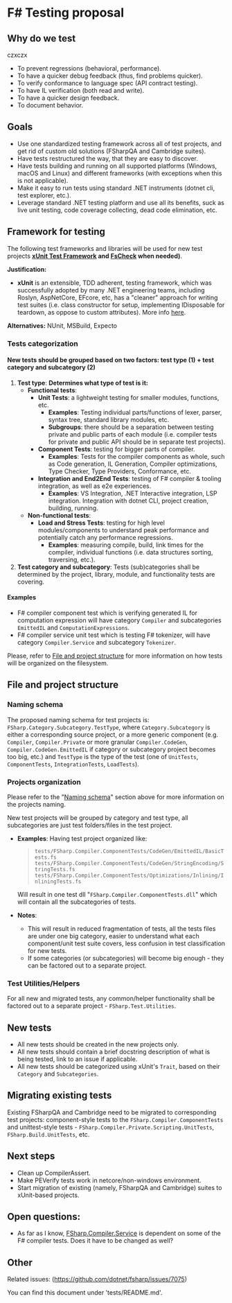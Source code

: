 # F# Testing proposal

## Why do we test
czxczx
* To prevent regressions (behavioral, performance).
* To have a quicker debug feedback (thus, find problems quicker).
* To verify conformance to language spec (API contract testing).
* To have IL verification (both read and write).
* To have a quicker design feedback.
* To document behavior.

## Goals

* Use one standardized testing framework across all of test projects, and get rid of custom old solutions (FSharpQA and Cambridge suites).
* Have tests restructured the way, that they are easy to discover.
* Have tests building and running on all supported platforms (Windows, macOS and Linux) and different frameworks (with exceptions when this is not applicable).
* Make it easy to run tests using standard .NET instruments (dotnet cli, test explorer, etc.).
* Leverage standard .NET testing platform and use all its benefits, suck as live unit testing, code coverage collecting, dead code elimination, etc.

## Framework for testing

The following test frameworks and libraries will be used for new test projects **[xUnit Test Framework](https://xunit.net/) and [FsCheck](https://github.com/fscheck/FsCheck) when needed)**.

**Justification:**

* **xUnit** is an extensible, TDD adherent, testing framework, which was successfully adopted by many .NET engineering teams, including Roslyn, AspNetCore, EFcore, etc, has a "cleaner" approach for writing test suites (i.e. class constructor for setup, implementing IDisposable for teardown, as oppose to custom attributes). More info [here](https://xunit.net/docs/comparisons).

**Alternatives:** NUnit, MSBuild, Expecto

### Tests categorization

#### New tests should be grouped based on two factors: test type (1) + test category and subcategory (2)

1. **Test type**:
**Determines what type of test is it:**
   * __Functional tests__:
        * __Unit Tests__: a lightweight testing for smaller modules, functions, etc.
          * __Examples__: Testing individual parts/functions of lexer, parser, syntax tree, standard library modules, etc.
          * __Subgroups__: there should be a separation between testing private and public parts of each module (i.e. compiler tests for private and public API should be in separate test projects).
        * __Component Tests__: testing for bigger parts of compiler.
          * __Examples__: Tests for the compiler components as whole, such as Code generation, IL Generation, Compiler optimizations, Type Checker, Type Providers, Conformance, etc.
        * __Integration and End2End Tests__: testing of F# compiler & tooling integration, as well as e2e experiences.
          * __Examples__: VS Integration, .NET Interactive integration, LSP integration. Integration with dotnet CLI, project creation, building, running.
   * __Non-functional tests__:
        * __Load and Stress Tests__: testing for high level modules/components to understand peak performance and potentially catch any performance regressions.
          * __Examples__: measuring compile, build, link times for the compiler, individual functions (i.e. data structures sorting, traversing, etc.).
1. **Test category and subcategory**: Tests (sub)categories shall be determined by the project, library, module, and functionality tests are covering.

#### Examples

* F# compiler component test which is verifying generated IL for computation expression will have category `Compiler` and subcategories `EmittedIL` and `ComputationExpressions`.
* F# compiler service unit test which is testing F# tokenizer, will have category `Compiler.Service` and subcategory `Tokenizer`.

Please, refer to [File and project structure](#file-and-project-structure) for more information on how tests will be organized on the filesystem.

## File and project structure

### Naming schema

The proposed naming schema for test projects is: `FSharp.Category.Subcategory.TestType`, where
`Category.Subcategory` is either a corresponding source project, or a more generic component (e.g. `Compiler`, `Compiler.Private` or more granular `Compiler.CodeGen`, `Compiler.CodeGen.EmittedIL` if category or subcategory project becomes too big, etc.) and `TestType` is the type of the test (one of `UnitTests`, `ComponentTests`, `IntegrationTests`, `LoadTests`).

### Projects organization

Please refer to the "[Naming schema](#naming-schema)" section above for more information on the projects naming.

New test projects will be grouped by category and test type, all subcategories are just test folders/files in the test project.

* __Examples__: Having test project organized like:
    > `tests/FSharp.Compiler.ComponentTests/CodeGen/EmittedIL/BasicTests.fs`
    > `tests/FSharp.Compiler.ComponentTests/CodeGen/StringEncoding/StringTests.fs`
    > `tests/FSharp.Compiler.ComponentTests/Optimizations/Inlining/InliningTests.fs`

    Will result in one test dll "`FSharp.Compiler.ComponentTests.dll`" which will contain all the subcategories of tests.
* **Notes**:
  * This will result in reduced fragmentation of tests, all the tests files are under one big category, easier to understand what each component/unit test suite covers, less confusion in test classification for new tests.
  * If some categories (or subcategories) will become big enough - they can be factored out to a separate project.

### Test Utilities/Helpers

For all new and migrated tests, any common/helper functionality shall be factored out to a separate project - `FSharp.Test.Utilities`.

## New tests

* All new tests should be created in the new projects only.
* All new tests should contain a brief docstring description of what is being tested, link to an issue if applicable.
* All new tests should be categorized using xUnit's `Trait`, based on their `Category` and `Subcategories`.

## Migrating existing tests

Existing FSharpQA and Cambridge need to be migrated to corresponding test projects: component-style tests to the `FSharp.Compiler.ComponentTests` and unittest-style tests - `FSharp.Compiler.Private.Scripting.UnitTests`, `FSharp.Build.UnitTests`, etc.

## Next steps

* Clean up CompilerAssert.
* Make PEVerify tests work in netcore/non-windows environment.
* Start migration of existing (namely, FSharpQA and Cambridge) suites to xUnit-based projects.

## Open questions:

* As far as I know, [FSharp.Compiler.Service](https://github.com/fsharp/FSharp.Compiler.Service) is dependent on some of the F# compiler tests. Does it have to be changed as well?

## Other

Related issues: (https://github.com/dotnet/fsharp/issues/7075)

You can find this document under 'tests/README.md'.
